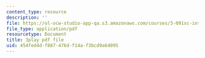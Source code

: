 ```yaml
---
content_type: resource
description: ''
file: https://ol-ocw-studio-app-qa.s3.amazonaws.com/courses/3-091sc-introduction-to-solid-state-chemistry-fall-2010/454fed4df887476df14af3bcd9a6d095_h57hFAsLAGo.pdf
file_type: application/pdf
resourcetype: Document
title: 3play pdf file
uid: 454fed4d-f887-476d-f14a-f3bcd9a6d095
---
```

